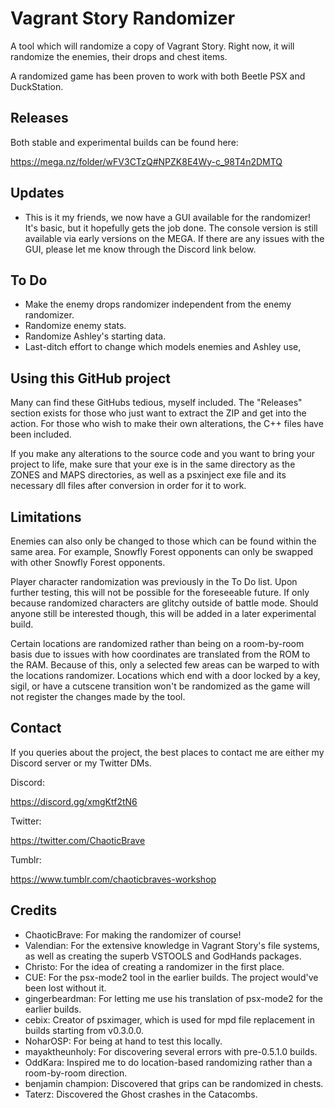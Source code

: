 # Vagrant Story Randomizer
A tool which will randomize a copy of Vagrant Story. Right now, it will randomize the enemies, their drops and chest items.

A randomized game has been proven to work with both Beetle PSX and DuckStation. 
## Releases
Both stable and experimental builds can be found here:

https://mega.nz/folder/wFV3CTzQ#NPZK8E4Wy-c_98T4n2DMTQ

## Updates
* This is it my friends, we now have a GUI available for the randomizer! It's basic, but it hopefully gets the job done. The console version is still available via early versions on the MEGA. If there are any issues with the GUI, please let me know through the Discord link below.
## To Do
* Make the enemy drops randomizer independent from the enemy randomizer.
* Randomize enemy stats.
* Randomize Ashley's starting data.
* Last-ditch effort to change which models enemies and Ashley use, 
## Using this GitHub project
Many can find these GitHubs tedious, myself included. The "Releases" section exists for those who just want to extract the ZIP and get into the action. For those who wish to make their own alterations, the C++ files have been included.

If you make any alterations to the source code and you want to bring your project to life, make sure that your exe is in the same directory as the ZONES and MAPS directories, as well as a psxinject exe file and its necessary dll files after conversion in order for it to work. 
## Limitations
Enemies can also only be changed to those which can be found within the same area. For example, Snowfly Forest opponents can only be swapped with other Snowfly Forest opponents.

Player character randomization was previously in the To Do list. Upon further testing, this will not be possible for the foreseeable future. If only because randomized characters are glitchy outside of battle mode. Should anyone still be interested though, this will be added in a later experimental build.

Certain locations are randomized rather than being on a room-by-room basis due to issues with how coordinates are translated from the ROM to the RAM. Because of this, only a selected few areas can be warped to with the locations randomizer. Locations which end with a door locked by a key, sigil, or have a cutscene transition won't be randomized as the game will not register the changes made by the tool. 
## Contact
If you queries about the project, the best places to contact me are either my Discord server or my Twitter DMs.

Discord:

https://discord.gg/xmgKtf2tN6

Twitter:

https://twitter.com/ChaoticBrave

Tumblr:

https://www.tumblr.com/chaoticbraves-workshop

## Credits
* ChaoticBrave: For making the randomizer of course!
* Valendian: For the extensive knowledge in Vagrant Story's file systems, as well as creating the superb VSTOOLS and GodHands packages.
* Christo: For the idea of creating a randomizer in the first place.
* CUE: For the psx-mode2 tool in the earlier builds. The project would've been lost without it.
* gingerbeardman: For letting me use his translation of psx-mode2 for the earlier builds.
* cebix: Creator of psximager, which is used for mpd file replacement in builds starting from v0.3.0.0.
* NoharOSP: For being at hand to test this locally.
* mayaktheunholy: For discovering several errors with pre-0.5.1.0 builds.
* OddKara: Inspired me to do location-based randomizing rather than a room-by-room direction.
* benjamin champion: Discovered that grips can be randomized in chests.
* Taterz: Discovered the Ghost crashes in the Catacombs.
